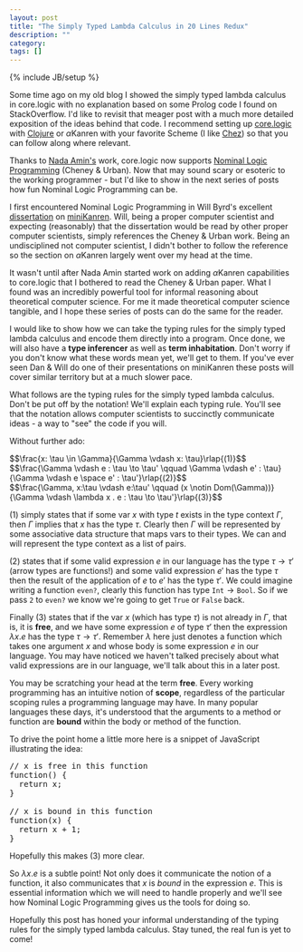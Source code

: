 ```yaml
---
layout: post
title: "The Simply Typed Lambda Calculus in 20 Lines Redux"
description: ""
category: 
tags: []
---
```

{% include JB/setup %}

Some time ago on my old blog I showed the simply typed lambda calculus
in core.logic with no explanation based on some Prolog code I found on
StackOverflow. I'd like to revisit that meager post with a much more
detailed exposition of the ideas behind that code. I recommend setting
up [core.logic]() with [Clojure](http://clojure.org) or $\alpha$Kanren
with your favorite Scheme (I like [Chez](http://scheme.com)) so that
you can follow along where relevant.

Thanks to [Nada Amin's](http://github.com/namin) work, core.logic now
supports [Nominal Logic Programming](http://arxiv.org/abs/cs/0609062)
(Cheney & Urban). Now that may sound scary or esoteric to the working
programmer - but I'd like to show in the next series of posts how fun
Nominal Logic Programming can be.

I first encountered Nominal Logic Programming in Will Byrd's
excellent
[dissertation](https://scholarworks.iu.edu/dspace/bitstream/handle/2022/8777/Byrd_indiana_0093A_10344.pdf)
on [miniKanren](http://minikanren.org). Will, being a proper computer
scientist and expecting (reasonably) that the dissertation would be read by
other proper computer scientists, simply references the Cheney &
Urban work. Being an undisciplined not computer scientist, I didn't
bother to follow the reference so the section
on $\alpha$Kanren largely went over my head at the time.

It wasn't until after Nada Amin started work on adding $\alpha$Kanren
capabilities to core.logic that I bothered to read the Cheney & Urban
paper. What I found was an incredibly powerful tool for informal
reasoning about theoretical computer science. For me it made
theoretical computer science tangible, and I hope these series of posts
can do the same for the reader.

I would like to show how we can take the typing rules for the simply
typed lambda calculus and encode them directly into a program. Once
done, we will also have a **type inferencer** as well as **term
inhabitation**. Don't worry if you don't know what these words mean
yet, we'll get to them. If you've ever seen Dan & Will do one of their
presentations on miniKanren these posts will cover similar territory
but at a much slower pace.

What follows are the typing rules for the simply typed lambda
calculus. Don't be put off by the notation! We'll explain each typing
rule. You'll see that the notation allows computer scientists to
succinctly communicate ideas - a way to "see" the code if you will.

Without further ado:

<div>
$$\frac{x: \tau \in \Gamma}{\Gamma \vdash x: \tau}\rlap{(1)}$$
</div>

<div>
$$\frac{\Gamma \vdash e : \tau \to \tau' \qquad \Gamma \vdash e' :
\tau}{\Gamma \vdash e \space e' : \tau'}\rlap{(2)}$$
</div>

<div>
$$\frac{\Gamma, x:\tau \vdash e:\tau' \qquad (x \notin
Dom(\Gamma))}{\Gamma \vdash \lambda x . e : \tau \to \tau'}\rlap{(3)}$$
</div>

$(1)$ simply states that if some var $x$ with type $t$ exists in the
type context $\Gamma$, then $\Gamma$ implies that $x$ has the type
$\tau$. Clearly then $\Gamma$ will be represented by some associative
data structure that maps vars to their types. We can and will
represent the type context as a list of pairs.

$(2)$ states that if some valid expression $e$ in our language has the
type $\tau \to \tau'$ (arrow types are functions!) and some valid
expression $e'$ has the type $\tau$ then the result of the application
of $e$ to $e'$ has the type $\tau'$. We could imagine writing a
function $\mathtt{even?}$, clearly this function has type
$\mathtt{Int} \to \mathtt{Bool}$. So if we pass $\mathtt{2}$ to
$\mathtt{even?}$ we know we're going to get $\mathtt{True}$ or
$\mathtt{False}$ back.

Finally $(3)$ states that if the var $x$ (which has type $\tau$) is
not already in $\Gamma$, that is, it is **free**, and we have some
expression $e$ of type $\tau'$ then the expression $\lambda x . e$ has
the type $\tau \to \tau'$. Remember $\lambda$ here just denotes a
function which takes one argument $x$ and whose body is some
expression $e$ in our language. You may have noticed we haven't
talked precisely about what valid expressions are in our language,
we'll talk about this in a later post.

You may be scratching your head at the term **free**. Every working
programming has an intuitive notion of **scope**, regardless of the particular
scoping rules a programming language may have. In many popular
languages these days, it's understood that the arguments to a method
or function are **bound** within the body or method of the
function.

To drive the point home a little more here is a snippet of JavaScript
illustrating the idea:

<pre>
// x is free in this function
function() {
  return x;
}
 
// x is bound in this function
function(x) {
  return x + 1;
}
</pre>

Hopefully this makes $(3)$ more clear.

So $\lambda x . e$ is a subtle point! Not only does it communicate the
notion of a function, it also communicates that $x$ is *bound* in the
expression $e$. This is essential information which we will need to
handle properly and we'll see how Nominal Logic Programming gives us
the tools for doing so.

Hopefully this post has honed your informal understanding of the
typing rules for the simply typed lambda calculus. Stay tuned, the
real fun is yet to come!
